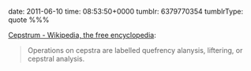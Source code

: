 date: 2011-06-10
time: 08:53:50+0000
tumblr: 6379770354
tumblrType: quote
%%%

[Cepstrum - Wikipedia, the free encyclopedia](https://en.wikipedia.org/wiki/Quefrency):

> Operations on cepstra are labelled quefrency alanysis, liftering, or cepstral analysis.
